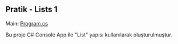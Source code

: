 ## Pratik - Lists 1

Main: [Program.cs](https://github.com/batuhan-uzun/SecondListsProject/blob/master/Program.cs)

Bu proje C# Console App ile "List" yapısı kullanılarak oluşturulmuştur.
